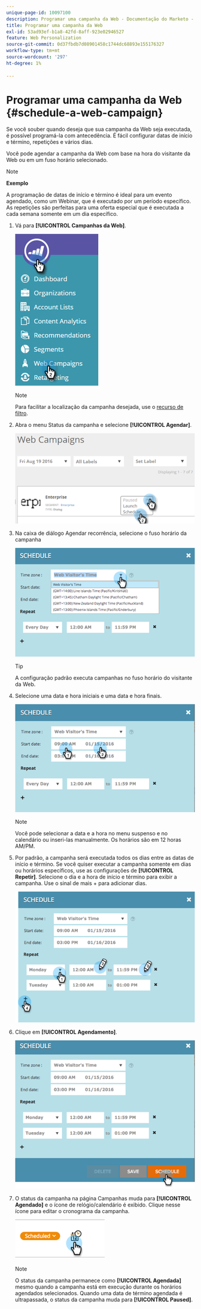 ```yaml
---
unique-page-id: 10097100
description: Programar uma campanha da Web - Documentação do Marketo - Documentação do produto
title: Programar uma campanha da Web
exl-id: 53ad93ef-b1a8-42fd-8aff-923e02946527
feature: Web Personalization
source-git-commit: 0d37fbdb7d08901458c1744dc68893e155176327
workflow-type: tm+mt
source-wordcount: '297'
ht-degree: 1%

---
```


# Programar uma campanha da Web {#schedule-a-web-campaign}

Se você souber quando deseja que sua campanha da Web seja executada, é possível programá-la com antecedência. É fácil configurar datas de início e término, repetições e vários dias.

Você pode agendar a campanha da Web com base na hora do visitante da Web ou em um fuso horário selecionado.

>[!NOTE]
>
>**Exemplo**
>
>A programação de datas de início e término é ideal para um evento agendado, como um Webinar, que é executado por um período específico. As repetições são perfeitas para uma oferta especial que é executada a cada semana somente em um dia específico.

1. Vá para **[!UICONTROL Campanhas da Web]**.

   ![](assets/image2016-8-18-16-3a38-3a47.png)

   >[!NOTE]
   >
   >Para facilitar a localização da campanha desejada, use o [recurso de filtro](/help/marketo/product-docs/web-personalization/working-with-web-campaigns/filter-web-campaigns.md).

1. Abra o menu Status da campanha e selecione **[!UICONTROL Agendar]**.

   ![](assets/image2016-8-18-16-3a41-3a45.png)

1. Na caixa de diálogo Agendar recorrência, selecione o fuso horário da campanha

   ![](assets/image2016-1-14-8-3a14-3a20.png)

   >[!TIP]
   >
   >A configuração padrão executa campanhas no fuso horário do visitante da Web.

1. Selecione uma data e hora iniciais e uma data e hora finais.

   ![](assets/image2016-1-14-8-3a16-3a12.png)

   >[!NOTE]
   >
   >Você pode selecionar a data e a hora no menu suspenso e no calendário ou inseri-las manualmente. Os horários são em 12 horas AM/PM.

1. Por padrão, a campanha será executada todos os dias entre as datas de início e término. Se você quiser executar a campanha somente em dias ou horários específicos, use as configurações de **[!UICONTROL Repetir]**. Selecione o dia e a hora de início e término para exibir a campanha. Use o sinal de mais + para adicionar dias.

   ![](assets/image2016-1-14-8-3a19-3a37.png)

1. Clique em **[!UICONTROL Agendamento]**.

   ![](assets/image2016-1-14-8-3a27-3a55.png)

1. O status da campanha na página Campanhas muda para **[!UICONTROL Agendado]** e o ícone de relógio/calendário é exibido. Clique nesse ícone para editar o cronograma da campanha.

   ![](assets/image2016-1-14-8-3a27-3a32.png)

   >[!NOTE]
   >
   >O status da campanha permanece como **[!UICONTROL Agendada]** mesmo quando a campanha está em execução durante os horários agendados selecionados. Quando uma data de término agendada é ultrapassada, o status da campanha muda para **[!UICONTROL Paused]**.
